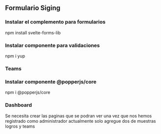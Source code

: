 ## Formulario Siging

### Instalar el complemento para formularios

npm install svelte-forms-lib

### Instalar componente para validaciones

npm i yup

### Teams

### Instalar componente @popperjs/core

npm i @popperjs/core

### Dashboard

Se necesita crear las paginas que se podran ver una vez que nos hemos registrado como administrador
actualmente solo agregue dos de muestras
logros y
teams
